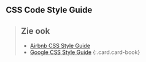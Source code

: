 CSS Code Style Guide
--------------------

> Zie ook
> ---
> - [Airbnb CSS Style Guide](https://github.com/airbnb/css#css)
> - [Google CSS Style Guide](https://google.github.io/styleguide/htmlcssguide.html#CSS)
{:.card.card-book}